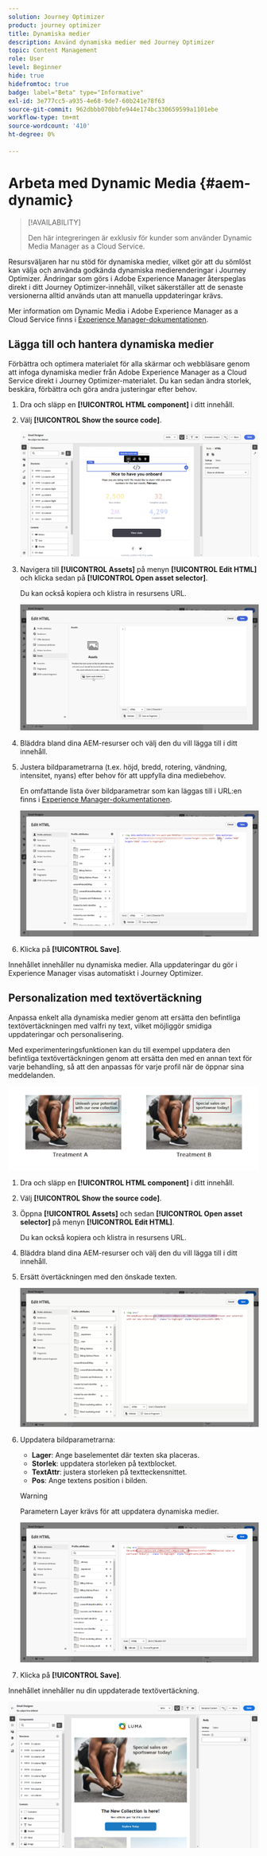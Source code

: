 ```yaml
---
solution: Journey Optimizer
product: journey optimizer
title: Dynamiska medier
description: Använd dynamiska medier med Journey Optimizer
topic: Content Management
role: User
level: Beginner
hide: true
hidefromtoc: true
badge: label="Beta" type="Informative"
exl-id: 3e777cc5-a935-4e68-9de7-60b241e78f63
source-git-commit: 962dbbb070bbfe944e174bc330659599a1101ebe
workflow-type: tm+mt
source-wordcount: '410'
ht-degree: 0%

---
```


# Arbeta med Dynamic Media {#aem-dynamic}

>[!AVAILABILITY]
>
>Den här integreringen är exklusiv för kunder som använder Dynamic Media Manager as a Cloud Service.

Resursväljaren har nu stöd för dynamiska medier, vilket gör att du sömlöst kan välja och använda godkända dynamiska medierenderingar i Journey Optimizer. Ändringar som görs i Adobe Experience Manager återspeglas direkt i ditt Journey Optimizer-innehåll, vilket säkerställer att de senaste versionerna alltid används utan att manuella uppdateringar krävs.

Mer information om Dynamic Media i Adobe Experience Manager as a Cloud Service finns i [Experience Manager-dokumentationen](https://experienceleague.adobe.com/en/docs/experience-manager-cloud-service/content/assets/dynamicmedia/dynamic-media).

## Lägga till och hantera dynamiska medier

Förbättra och optimera materialet för alla skärmar och webbläsare genom att infoga dynamiska medier från Adobe Experience Manager as a Cloud Service direkt i Journey Optimizer-materialet.  Du kan sedan ändra storlek, beskära, förbättra och göra andra justeringar efter behov.

1. Dra och släpp en **[!UICONTROL HTML component]** i ditt innehåll.

1. Välj **[!UICONTROL Show the source code]**.

   ![](assets/dynamic-media-1.png)

1. Navigera till **[!UICONTROL Assets]** på menyn **[!UICONTROL Edit HTML]** och klicka sedan på **[!UICONTROL Open asset selector]**.

   Du kan också kopiera och klistra in resursens URL.

   ![](assets/dynamic-media-2.png)

1. Bläddra bland dina AEM-resurser och välj den du vill lägga till i ditt innehåll.

1. Justera bildparametrarna (t.ex. höjd, bredd, rotering, vändning, intensitet, nyans) efter behov för att uppfylla dina mediebehov.

   En omfattande lista över bildparametrar som kan läggas till i URL:en finns i [Experience Manager-dokumentationen](https://experienceleague.adobe.com/en/docs/dynamic-media-developer-resources/image-serving-api/image-serving-api/http-protocol-reference/command-reference/c-command-reference).

   ![](assets/dynamic-media-3.png)

1. Klicka på **[!UICONTROL Save]**.

Innehållet innehåller nu dynamiska medier. Alla uppdateringar du gör i Experience Manager visas automatiskt i Journey Optimizer.

## Personalization med textövertäckning

Anpassa enkelt alla dynamiska medier genom att ersätta den befintliga textövertäckningen med valfri ny text, vilket möjliggör smidiga uppdateringar och personalisering.

Med experimenteringsfunktionen kan du till exempel uppdatera den befintliga textövertäckningen genom att ersätta den med en annan text för varje behandling, så att den anpassas för varje profil när de öppnar sina meddelanden.

![](assets/dynamic-media-layout-1.png)

1. Dra och släpp en **[!UICONTROL HTML component]** i ditt innehåll.

1. Välj **[!UICONTROL Show the source code]**.

1. Öppna **[!UICONTROL Assets]** och sedan **[!UICONTROL Open asset selector]** på menyn **[!UICONTROL Edit HTML]**.

   Du kan också kopiera och klistra in resursens URL.

1. Bläddra bland dina AEM-resurser och välj den du vill lägga till i ditt innehåll.

1. Ersätt övertäckningen med den önskade texten.

   ![](assets/do-not-localize/dynamic_media_layout.gif)

1. Uppdatera bildparametrarna:

   * **Lager**: Ange baselementet där texten ska placeras.
   * **Storlek**: uppdatera storleken på textblocket.
   * **TextAttr**: justera storleken på textteckensnittet.
   * **Pos**: Ange textens position i bilden.

   >[!WARNING]
   >
   >Parametern Layer krävs för att uppdatera dynamiska medier.

   ![](assets/dynamic-media-layout-2.png)

1. Klicka på **[!UICONTROL Save]**.

Innehållet innehåller nu din uppdaterade textövertäckning.

![](assets/dynamic-media-layout-3.png)

<!--
## Personalization with Text Overlay

Easily customize any dynamic media by replacing the existing text overlay with new text of your choice, allowing for seamless updates and personalization.

In this example, our goal is to update the existing text overlay by replacing it with a new validity date and adding a personalization block, ensuring it is customized for each profile when they open their messages.

1. Drag and drop an **[!UICONTROL HTML component]** into your content.

1. Select **[!UICONTROL Show the source code]**.

1. From the **[!UICONTROL Edit HTML]** menu, access **[!UICONTROL Assets]** then **[!UICONTROL Open asset selector]**.

    You can also simply copy and paste your assets URL.

1. Browse through your AEM assets and select the one you want to add to your content.

1. Replace the overlay with the desired text.

    Here we change the validity date from 31st December 2024 to the 1st July 2025.

1. Add the required personalization fields to your image.

1. Click **[!UICONTROL Save]**.

Your content now includes your updated text overlay and personalization.

## Add Dynamic media conditional content

Enable conditional content in your dynamic media to better target your audience and deliver a more personalized experience.

1. Drag and drop an **[!UICONTROL HTML component]** into your content.

1. Select **[!UICONTROL Show the source code]**.

1. From the **[!UICONTROL Edit HTML]** menu, access **[!UICONTROL Assets]** then **[!UICONTROL Open asset selector]**.

    You can also simply copy and paste your assets URL.

1. Browse through your AEM assets and select the one you want to add to your content.

1. Once your dynamic media is inserted to your content, select **[!UICONTROL Enable conditional]** content from your HTML component toolbar to create your different user experiences. 

1. From the Variant - 1, click **[!UICONTROL Select condition]** to fine tune your audience.

1. Choose your condition or create a new one if needed and click **[!UICONTROL Select]**.

    [Learn more on conditions](../personalization/create-conditions.md)

1. Select your **[!UICONTROL Component]** and access the **[!UICONTROL Settings]** menu.

1. In the **[!UICONTROL Custom Attributes]** menu, populate the Dynamic Media text and personalization fields to customize the content for your audience.

-->
